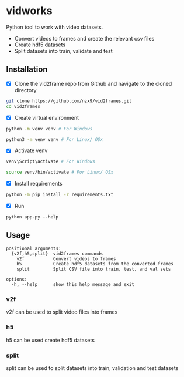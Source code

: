 # vidworks

Python tool to work with video datasets.

- Convert videos to frames and create the relevant csv files
- Create hdf5 datasets
- Split datasets into train, validate and test

## Installation

- [x] Clone the vid2frame repo from Github and navigate to the cloned directory

```bash
git clone https://github.com/nzx9/vid2frames.git
cd vid2frames
```

- [x] Create virtual environment

```bash
python -m venv venv # For Windows

python3 -m venv venv # For Linux/ OSx
```

- [x] Activate venv

```bash
venv\Script\activate # For Windows

source venv/bin/activate # For Linux/ OSx
```

- [x] Install requirements

```bash
python -m pip install -r requirements.txt
```

- [x] Run

```
python app.py --help
```

## Usage

```no-format
positional arguments:
  {v2f,h5,split}  vid2frames commands
    v2f           Convert videos to frames
    h5            Create hdf5 datasets from the converted frames
    split         Split CSV file into train, test, and val sets

options:
  -h, --help      show this help message and exit
```

### v2f

v2f can be used to split video files into frames

### h5

h5 can be used create hdf5 datasets

### split

split can be used to split datasets into train, validation and test datasets

